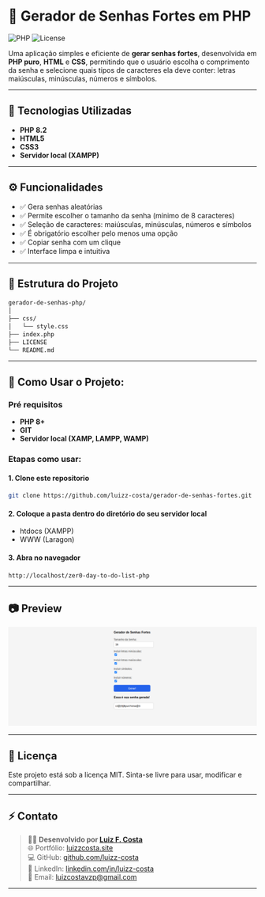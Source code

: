 # 🔐 Gerador de Senhas Fortes em PHP

![PHP](https://img.shields.io/badge/PHP-8.2-blue)
![License](https://img.shields.io/badge/License-MIT-green)

Uma aplicação simples e eficiente de **gerar senhas fortes**, desenvolvida em **PHP puro**, **HTML** e **CSS**, permitindo que o usuário escolha o comprimento da senha e selecione quais tipos de caracteres ela deve conter: letras maiúsculas, minúsculas, números e símbolos.

---

## 🚀 Tecnologias Utilizadas

- **PHP 8.2**
- **HTML5**
- **CSS3**
- **Servidor local (XAMPP)**


---

## ⚙️ Funcionalidades

- ✅ Gera senhas aleatórias  
- ✅ Permite escolher o tamanho da senha (mínimo de 8 caracteres)  
- ✅ Seleção de caracteres: maiúsculas, minúsculas, números e símbolos  
- ✅ É obrigatório escolher pelo menos uma opção  
- ✅ Copiar senha com um clique  
- ✅ Interface limpa e intuitiva  

---

## 📁 Estrutura do Projeto

```
gerador-de-senhas-php/
│
├── css/
│   └── style.css
├── index.php
├── LICENSE
└── README.md
```
---

## 🧩 Como Usar o Projeto:

### Pré requisitos
- **PHP 8+** 
- **GIT**
- **Servidor local (XAMP, LAMPP, WAMP)**

### Etapas como usar:

#### 1. Clone este repositorio
```bash
git clone https://github.com/luizz-costa/gerador-de-senhas-fortes.git
```

#### 2. Coloque a pasta dentro do diretório do seu servidor local
- htdocs (XAMPP)
- WWW (Laragon)

#### 3. Abra no navegador
`http://localhost/zer0-day-to-do-list-php`

---

## 📷 Preview

![Interface do Gerador de Senhas](/gerador-de-senhas-fortes.png)

---

## 📄 Licença

Este projeto está sob a licença MIT.
Sinta-se livre para usar, modificar e compartilhar.

---


## ⚡ Contato

> 👨‍💻 **Desenvolvido por [Luiz F. Costa](https://luizzcosta.site)**  
> 🌐 Portfólio: [luizzcosta.site](https://luizzcosta.site)  
> 💻 GitHub: [github.com/luizz-costa](https://github.com/luizz-costa)  
> 💼 LinkedIn: [linkedin.com/in/luizz-costa](https://linkedin.com/in/luizz-costa)  
> 📧 Email: [luizcostavzp@gmail.com](mailto:luizcostavzp@gmail.com)

---
